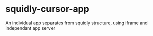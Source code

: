 # squidly-cursor-app
An individual app separates from squidly structure, using iframe and independant app server
